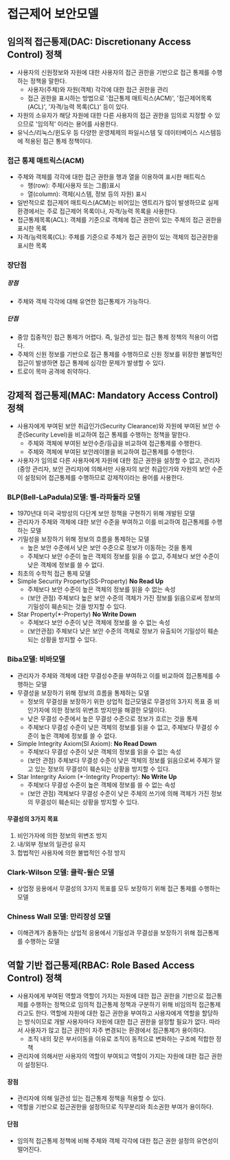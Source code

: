 # 접근제어 보안모델

## 임의적 접근통제(DAC: Discretionany Access Control) 정책
* 사용자의 신원정보와 자원에 대한 사용자의 접근 권한을 기반으로 접근 통제를 수행하는 정책을 말한다. 
  * 사용자(주체)와 자원(객체) 각각에 대한 접근 권한을 관리
  * 접근 권한을 표시하는 방법으로 '접근통제 매트릭스(ACM)', '접근제어목록(ACL)', '자격/능력 목록(CL)' 등이 있다. 
* 자원의 소유자가 해당 자원에 대한 다른 사용자의 접근 권한을 임의로 지정할 수 있으므로 '임의적' 이라는 용어를 사용한다. 
* 유닉스/리눅스/윈도우 등 다양한 운영체제의 파일시스템 및 데이터베이스 시스템등에 적용된 접근 통제 정책이다. 

### 접근 통제 매트릭스(ACM)
* 주체와 객체를 각각에 대한 접근 권한을 행과 열을 이용하여 표시한 매트릭스
  * 행(row): 주체(사용자 또는 그룹)표시
  * 열(column): 객체(시스템, 정보 등의 자원) 표시
* 일반적으로 접근제어 매트릭스(ACM)는 비어있는 엔트리가 많이 발생하므로 실제 환경에서는 주로 접근제어 목록이나, 자격/능력 목록을 사용한다. 
* 접근통제목록(ACL): 객체를 기준으로 객체에 접근 권한이 있는 주체의 접근 권한을 표시한 목록
* 자격/능력목록(CL): 주체를 기준으로 주체가 접근 권한이 있는 객체의 접근권한을 표시한 목록

### 장단점

##### 장점
* 주체와 객체 각각에 대해 유연한 접근통제가 가능하다. 

##### 단점
* 중앙 집중적인 접근 통제가 어렵다. 즉, 일관성 있는 접근 통제 정책의 적용이 어렵다. 
* 주체의 신원 정보를 기반으로 접근 통제를 수행하므로 신원 정보를 위장한 불법적인 접근이 발생하면 접근 통제에 심각한 문제가 발생할 수 있다. 
* 트로이 목마 공격에 취약하다. 



## 강제적 접근통제(MAC: Mandatory Access Control) 정책
* 사용자에게 부여된 보안 취급인가(Security Clearance)와 자원에 부여된 보안 수준(Security Level)을 비교하여 접근 통제를 수행하는 정책을 말한다. 
  * 주체와 객체에 부여된 보안수준/등급을 비교하여 접근통제를 수행한다. 
  * 주체와 객체에 부여된 보안레이블을 비교하여 접근통제를 수행한다. 
* 사용자가 임의로 다른 사용자에게 자원에 대한 접근 권한을 설정할 수 없고, 관리자(중앙 관리자, 보안 관리자)에 의해서만 사용자의 보안 취급인가와 자원의 보안 수준이 설정되어 접근통제를 수행하므로 강제적이라는 용어를 사용한다. 

### BLP(Bell-LaPadula)모델: 벨-라파둘라 모델
* 1970년대 미국 국방성의 다단계 보안 정책을 구현하기 위해 개발된 모델
* 관리자가 주체와 객체에 대한 보안 수준을 부여하고 이를 비교하여 접근통제를 수행하는 모델
* 기밀성을 보장하기 위해 정보의 흐름을 통제하는 모델
  * 높은 보안 수준에서 낮은 보안 수준으로 정보가 이동하는 것을 통제
  * 주체보다 보안 수준이 높은 객체의 정보를 읽을 수 없고, 주체보다 보안 수준이 낮은 객체에 정보를 쓸 수 없다. 
* 최초의 수학적 접근 통제 모델
* Simple Security Property(SS-Property) __No Read Up__  
  * 주체보다 보안 수준이 높은 객체의 정보를 읽을 수 없는 속성
  * (보안 관점) 주체보다 높은 보안 수준의 객체가 가진 정보를 읽음으로써 정보의 기밀성이 훼손되는 것을 방지할 수 있다.
* Star Property(*-Property) __No Write Down__  
  * 주체보다 보안 수준이 낮은 객체에 정보를 쓸 수 없는 속성
  * (보안관점) 주체보다 낮은 보안 수준의 객체로 정보가 유출되어 기밀성이 훼손되는 상황을 방지할 수 있다. 


### Biba모델: 비바모델
* 관리자가 주체와 객체에 대한 무결성수준을 부여하고 이를 비교하여 접근통제를 수행하는 모델
* 무결성을 보장하기 위해 정보의 흐름을 통제하는 모델
  * 정보의 무결성을 보장하기 위한 상업적 접근모델로 무결성의 3가지 목표 중 비인가자에 의한 정보의 위변조 방지만을 해결한 모델이다. 
  * 낮은 무결성 수준에서 높은 무결성 수준으로 정보가 흐르는 것을 통제
  * 주체보다 무결성 수준이 낮은 객체의 정보를 읽을 수 없고, 주체보다 무결성 수준이 높은 객체에 정보를 쓸 수 없다. 
* Simple Integrity Axiom(SI Axiom): __No Read Down__
  * 주체보다 무결성 수준이 낮은 객체의 정보를 읽을 수 없는 속성
  * (보안 관점) 주체보다 무결성 수준이 낮은 객체의 정보를 읽음으로써 주체가 알고 있는 정보의 무결성이 훼손되는 상황을 방지할 수 있다. 
* Star Intergrity Axiom (*-Integrity Property): __No Write Up__
  * 주체보다 무결성 수준이 높은 객체에 정보를 쓸 수 없는 속성
  * (보안 관점) 객체보다 무결성 수준이 낮은 주체의 쓰기에 의해 객체가 가진 정보의 무결성이 훼손되는 상황을 방지할 수 있다. 

#### 무결성의 3가지 목표
1. 비인가자에 의한 정보의 위변조 방지
2. 내/외부 정보의 일관성 유지
3. 합법적인 사용자에 의한 불법적인 수정 방지


### Clark-Wilson 모델: 클락-윌슨 모델
* 상업정 응용에서 무결성의 3가지 목표를 모두 보장하기 위해 접근 통제를 수행하는 모델

### Chiness Wall 모델: 만리장성 모델
* 이해관계가 충돌하는 상업적 응용에서 기밀성과 무결성을 보장하기 위해 접근통제를 수행하는 모델


## 역할 기반 접근통제(RBAC: Role Based Access Control) 정책
* 사용자에게 부여된 역할과 역할이 가지는 자원에 대한 접근 권한을 기반으로 접근통제를 수행하는 정책으로 임의적 접근통제 정책과 구분하기 위해 비임의적 접근통제라고도 한다. 역할에 자원에 대한 접근 권한을 부여하고 사용자에게 역할을 할당하는 방식이므로 개발 사용자마다 자원에 대한 접근 권한을 설정할 필요가 없다. 따라서 사용자가 많고 접근 권한이 자주 변경되는 환경에서 접근통제가 용이하다. 
  * 조직 내의 잦은 부서이동을 이유로 조직이 동적으로 변화하는 구조에 적합한 정책
* 관리자에 의해서만 사용자의 역할이 부여되고 역할이 가지는 자원에 대한 접근 권한이 설정된다. 
  
#### 장점
* 관리자에 의해 일관성 있는 접근통제 정책을 적용할 수 있다. 
* 역할을 기반으로 접근권한을 설정하므로 직무분리와 최소권한 부여가 용이하다. 

#### 단점
* 임의적 접근통제 정책에 비해 주체와 객체 각각에 대한 접근 권한 설정의 유연성이 떨어진다. 

